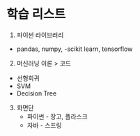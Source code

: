 
# 학습 리스트
1. 파이썬 라이브러리
  - pandas, numpy, 
  -scikit learn, tensorflow


2. 머신러닝 이론 > 코드
 - 선형회귀
 - SVM
 - Decision Tree  
 
 
3. 화면단
   - 파이썬 - 장고, 플라스크
   - 자바 - 스프링

 
 

 
 
